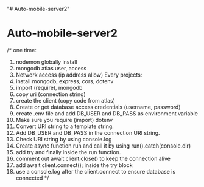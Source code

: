 "# Auto-mobile-server2" 
# Auto-mobile-server2

/*
one time:
1. nodemon globally install
2. mongodb atlas user, access
3. Network access (ip address allow)
Every projects:
1. install mongodb, express, cors, dotenv
2. import (require), mongodb
3. copy uri (connection string)
4. create the client (copy code from atlas)
5. Create or get database access credentials (username, password)
6. create .env file and add DB_USER and DB_PASS as environment variable
7. Make sure you require (import) dotenv
8. Convert URI string to a template string.
9. Add DB_USER and DB_PASS in the connection URI string.
10. Check URI string by using console.log
11. Create async function run and call it by using run().catch(console.dir)
12. add try and finally inside the run function.
13. comment out await client.close() to keep the connection alive
14. add await client.connect(); inside the try block
15. use a console.log after the client.connect to ensure database is connected
*/
